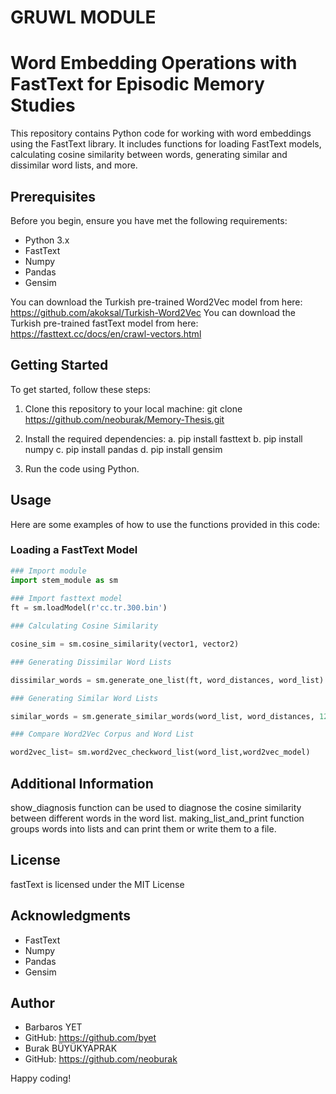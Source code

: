 # GRUWL MODULE

# Word Embedding Operations with FastText for Episodic Memory Studies

This repository contains Python code for working with word embeddings using the FastText library. It includes functions for loading FastText models, calculating cosine similarity between words, generating similar and dissimilar word lists, and more.

## Prerequisites

Before you begin, ensure you have met the following requirements:

- Python 3.x
- FastText
- Numpy
- Pandas
- Gensim

You can download the Turkish pre-trained Word2Vec model from here: https://github.com/akoksal/Turkish-Word2Vec
You can download the Turkish pre-trained fastText model from here: https://fasttext.cc/docs/en/crawl-vectors.html


## Getting Started

To get started, follow these steps:

1. Clone this repository to your local machine: git clone https://github.com/neoburak/Memory-Thesis.git
2.  Install the required dependencies:
a.  pip install fasttext
b.  pip install numpy
c.  pip install pandas
d.  pip install gensim

3. Run the code using Python.

## Usage

Here are some examples of how to use the functions provided in this code:

### Loading a FastText Model

```python
### Import module
import stem_module as sm
 
### Import fasttext model
ft = sm.loadModel(r'cc.tr.300.bin')

### Calculating Cosine Similarity

cosine_sim = sm.cosine_similarity(vector1, vector2)

### Generating Dissimilar Word Lists

dissimilar_words = sm.generate_one_list(ft, word_distances, word_list)

### Generating Similar Word Lists

similar_words = sm.generate_similar_words(word_list, word_distances, 12)

### Compare Word2Vec Corpus and Word List

word2vec_list= sm.word2vec_checkword_list(word_list,word2vec_model)

```


## Additional Information
show_diagnosis function can be used to diagnose the cosine similarity between different words in the word list.
making_list_and_print function groups words into lists and can print them or write them to a file.

## License
fastText is licensed under the MIT License

## Acknowledgments
- FastText
- Numpy
- Pandas
- Gensim 
## Author
- Barbaros YET
- GitHub: https://github.com/byet
- Burak BÜYÜKYAPRAK
- GitHub: https://github.com/neoburak

Happy coding!


